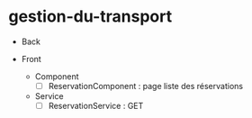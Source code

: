# gestion-du-transport

* Back

* Front
  * Component
    * [ ] ReservationComponent : page liste des réservations
  * Service
    * [ ] ReservationService : GET
